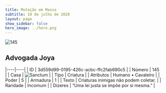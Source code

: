 ```yaml
---
title: Mutação em Massa
subtitle: 10 de julho de 2020
layout: page
show_sidebar: false
hero_image: ../hero.png
---
```


![145](https://cdn.keyforgegame.com/media/card_front/pt/479_145_C9HX4FCR88XJ_pt.png)

## Advogada Joya

|----|----|
| ID | 3d559d99-0195-426c-acbc-ffc2fab690c5 |
| Número | 145 |
| Casa | ![Sanctum](https://archonarcana.com/images/thumb/c/c7/Sanctum.png/22px-Sanctum.png "Santuário") |
| Tipo | Criatura |
| Atributos | Humano • Cavaleiro |
| Poder | 5 |
| Armadura | 1 |
| Texto | Criaturas inimigas não podem coletar. |
| Raridade | Incomum |
| Dizeres | “Uma lei justa se impõe por si mesma.” |
